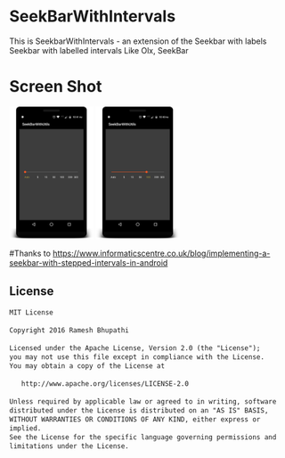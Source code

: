 
# SeekBarWithIntervals
This is SeekbarWithIntervals - an extension of the Seekbar with labels
 Seekbar with labelled intervals  Like Olx, SeekBar
 
# Screen Shot
<img src="first.png" width="30%"/> <img src="second.png" width="30%"/> 

#Thanks to
https://www.informaticscentre.co.uk/blog/implementing-a-seekbar-with-stepped-intervals-in-android

## License
```
MIT License

Copyright 2016 Ramesh Bhupathi

Licensed under the Apache License, Version 2.0 (the "License");
you may not use this file except in compliance with the License.
You may obtain a copy of the License at

   http://www.apache.org/licenses/LICENSE-2.0

Unless required by applicable law or agreed to in writing, software
distributed under the License is distributed on an "AS IS" BASIS,
WITHOUT WARRANTIES OR CONDITIONS OF ANY KIND, either express or implied.
See the License for the specific language governing permissions and
limitations under the License.
